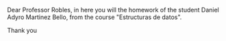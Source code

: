 Dear Professor Robles,
in here you will the homework of the student Daniel Adyro Martinez Bello, from the course "Estructuras de datos".

Thank you
